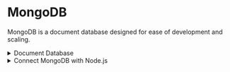 # MongoDB

MongoDB is a document database designed for ease of development and scaling.

<details>
    <summary>Document Database</summary>

- A record in MongoDB is a document, which is a data structure composed of field and value pairs.
- It is similar to JSON.
- Example

```js
{
    name: "Cypher",
    age: "29",
    location: "Morocco",
    type: "Sentinel"
}
```
### Advantages of using documents:
- Documents (objects) correspond to native data types in many programming languages.
- Embedded documents and arrays reduce need for expensive joins.
- Dynamic schema supports fluent polymorphism.

</details>

<details>
    <summary>Connect MongoDB with Node.js</summary>

- Install the MongoDB Node driver
```
npm install mongodb
```
- Check out this documentation - [MongoDB Node Driver](https://docs.mongodb.com/drivers/node/current/)
</details>
